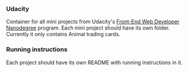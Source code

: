 ### Udacity

Container for all mini projects from Udacity's [Front-End Web Developer Nanodegree](https://www.udacity.com/course/front-end-web-developer-nanodegree--nd001) program.
Each mini project should have its own folder. Currently it only contains Animal trading cards.

### Running instructions

Each project should have its own README with running instructions in it.
